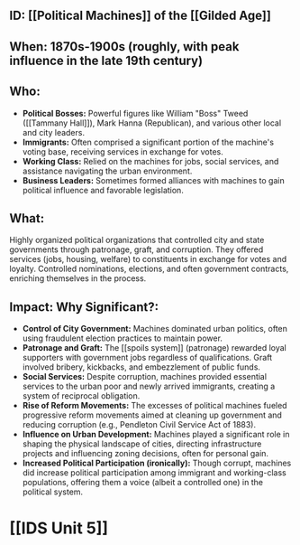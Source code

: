 ## ID: [[Political Machines]] of the [[Gilded Age]]

## When: 1870s-1900s (roughly, with peak influence in the late 19th century)

## Who: 
* **Political Bosses:**  Powerful figures like William "Boss" Tweed ([[Tammany Hall]]),  Mark Hanna (Republican), and various other local and city leaders.
* **Immigrants:** Often comprised a significant portion of the machine's voting base, receiving services in exchange for votes.
* **Working Class:**  Relied on the machines for jobs, social services, and assistance navigating the urban environment.
* **Business Leaders:**  Sometimes formed alliances with machines to gain political influence and favorable legislation.


## What: 
Highly organized political organizations that controlled city and state governments through patronage, graft, and corruption. They offered services (jobs, housing, welfare) to constituents in exchange for votes and loyalty.  Controlled nominations, elections, and often government contracts, enriching themselves in the process.

## Impact: Why Significant?:
* **Control of City Government:** Machines dominated urban politics, often using fraudulent election practices to maintain power.
* **Patronage and Graft:**  The [[spoils system]] (patronage) rewarded loyal supporters with government jobs regardless of qualifications. Graft involved bribery, kickbacks, and embezzlement of public funds.
* **Social Services:**  Despite corruption, machines provided essential services to the urban poor and newly arrived immigrants, creating a system of reciprocal obligation.
* **Rise of Reform Movements:** The excesses of political machines fueled progressive reform movements aimed at cleaning up government and reducing corruption (e.g., Pendleton Civil Service Act of 1883).
* **Influence on Urban Development:** Machines played a significant role in shaping the physical landscape of cities, directing infrastructure projects and influencing zoning decisions, often for personal gain.
* **Increased Political Participation (ironically):** Though corrupt, machines did increase political participation among immigrant and working-class populations, offering them a voice (albeit a controlled one) in the political system.


# [[IDS Unit 5]]